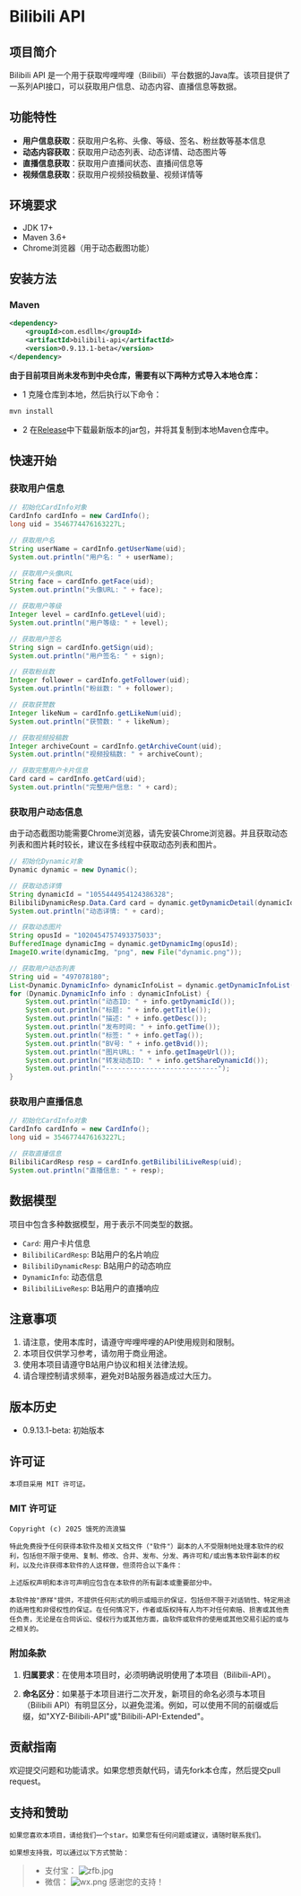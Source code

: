 # Bilibili API

## 项目简介

Bilibili API 是一个用于获取哔哩哔哩（Bilibili）平台数据的Java库。该项目提供了一系列API接口，可以获取用户信息、动态内容、直播信息等数据。

## 功能特性

- **用户信息获取**：获取用户名称、头像、等级、签名、粉丝数等基本信息
- **动态内容获取**：获取用户动态列表、动态详情、动态图片等
- **直播信息获取**：获取用户直播间状态、直播间信息等
- **视频信息获取**：获取用户视频投稿数量、视频详情等

## 环境要求

- JDK 17+
- Maven 3.6+
- Chrome浏览器（用于动态截图功能）

## 安装方法

### Maven

```xml
<dependency>
    <groupId>com.esdllm</groupId>
    <artifactId>bilibili-api</artifactId>
    <version>0.9.13.1-beta</version>
</dependency>
```
**由于目前项目尚未发布到中央仓库，需要有以下两种方式导入本地仓库：**
- 1 克隆仓库到本地，然后执行以下命令：
```bash
mvn install
```
- 2 在[Release](https://github.com/abcLiyew/BiliBili-API/releases/tag/beta)中下载最新版本的jar包，并将其复制到本地Maven仓库中。
## 快速开始

### 获取用户信息

```java
// 初始化CardInfo对象
CardInfo cardInfo = new CardInfo();
long uid = 3546774476163227L;

// 获取用户名
String userName = cardInfo.getUserName(uid);
System.out.println("用户名: " + userName);

// 获取用户头像URL
String face = cardInfo.getFace(uid);
System.out.println("头像URL: " + face);

// 获取用户等级
Integer level = cardInfo.getLevel(uid);
System.out.println("用户等级: " + level);

// 获取用户签名
String sign = cardInfo.getSign(uid);
System.out.println("用户签名: " + sign);

// 获取粉丝数
Integer follower = cardInfo.getFollower(uid);
System.out.println("粉丝数: " + follower);

// 获取获赞数
Integer likeNum = cardInfo.getLikeNum(uid);
System.out.println("获赞数: " + likeNum);

// 获取视频投稿数
Integer archiveCount = cardInfo.getArchiveCount(uid);
System.out.println("视频投稿数: " + archiveCount);

// 获取完整用户卡片信息
Card card = cardInfo.getCard(uid);
System.out.println("完整用户信息: " + card);
```
### 获取用户动态信息
<span style="color=red;">由于动态截图功能需要Chrome浏览器，请先安装Chrome浏览器。并且获取动态列表和图片耗时较长，建议在多线程中获取动态列表和图片。
</span>
```java
// 初始化Dynamic对象
Dynamic dynamic = new Dynamic();

// 获取动态详情
String dynamicId = "1055444954124386328";
BilibiliDynamicResp.Data.Card card = dynamic.getDynamicDetail(dynamicId);
System.out.println("动态详情: " + card);

// 获取动态图片
String opusId = "1020454757493375033";
BufferedImage dynamicImg = dynamic.getDynamicImg(opusId);
ImageIO.write(dynamicImg, "png", new File("dynamic.png"));

// 获取用户动态列表
String uid = "497078180";
List<Dynamic.DynamicInfo> dynamicInfoList = dynamic.getDynamicInfoList(uid);
for (Dynamic.DynamicInfo info : dynamicInfoList) {
    System.out.println("动态ID: " + info.getDynamicId());
    System.out.println("标题: " + info.getTitle());
    System.out.println("描述: " + info.getDesc());
    System.out.println("发布时间: " + info.getTime());
    System.out.println("标签: " + info.getTag());
    System.out.println("BV号: " + info.getBvid());
    System.out.println("图片URL: " + info.getImageUrl());
    System.out.println("转发动态ID: " + info.getShareDynamicId());
    System.out.println("----------------------------");
}
```
### 获取用户直播信息
```java
// 初始化CardInfo对象
CardInfo cardInfo = new CardInfo();
long uid = 3546774476163227L;

// 获取直播信息
BilibiliCardResp resp = cardInfo.getBilibiliLiveResp(uid);
System.out.println("直播信息: " + resp);
```
## 数据模型
项目中包含多种数据模型，用于表示不同类型的数据。
- `Card`: 用户卡片信息
- `BilibiliCardResp`: B站用户的名片响应
- `BilibiliDynamicResp`: B站用户的动态响应
- `DynamicInfo`: 动态信息
- `BilibiliLiveResp`: B站用户的直播响应
  
## 注意事项
1. 请注意，使用本库时，请遵守哔哩哔哩的API使用规则和限制。
2. 本项目仅供学习参考，请勿用于商业用途。
3. 使用本项目请遵守B站用户协议和相关法律法规。
4. 请合理控制请求频率，避免对B站服务器造成过大压力。

## 版本历史
- 0.9.13.1-beta: 初始版本

## 许可证

    本项目采用 MIT 许可证。

### MIT 许可证

    Copyright (c) 2025 饿死的流浪猫

    特此免费授予任何获得本软件及相关文档文件（"软件"）副本的人不受限制地处理本软件的权利，包括但不限于使用、复制、修改、合并、发布、分发、再许可和/或出售本软件副本的权利，以及允许获得本软件的人这样做，但须符合以下条件：

    上述版权声明和本许可声明应包含在本软件的所有副本或重要部分中。

    本软件按"原样"提供，不提供任何形式的明示或暗示的保证，包括但不限于对适销性、特定用途的适用性和非侵权性的保证。在任何情况下，作者或版权持有人均不对任何索赔、损害或其他责任负责，无论是在合同诉讼、侵权行为或其他方面，由软件或软件的使用或其他交易引起的或与之相关的。

### 附加条款

1. **归属要求**：在使用本项目时，必须明确说明使用了本项目（Bilibili-API）。

2. **命名区分**：如果基于本项目进行二次开发，新项目的命名必须与本项目（Bilibili API）有明显区分，以避免混淆。例如，可以使用不同的前缀或后缀，如"XYZ-Bilibili-API"或"Bilibili-API-Extended"。

## 贡献指南
欢迎提交问题和功能请求。如果您想贡献代码，请先fork本仓库，然后提交pull request。

## 支持和赞助
    如果您喜欢本项目，请给我们一个star。如果您有任何问题或建议，请随时联系我们。

    如果想支持我，可以通过以下方式赞助：
> - 支付宝：
    ![zfb.jpg](zfb.jpg)
> - 微信：
   ![wx.png](wx.png)
> 感谢您的支持！
